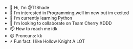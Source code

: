 - 👋 Hi, I’m @T1Shade
- 👀 I’m interested in Programming,well im new but im excited
- 🌱 I’m currently learning Python 
- 💞️ I’m looking to collaborate on Team Cherry XDDD
- 📫 How to reach me idk
- 😄 Pronouns: kk
- ⚡ Fun fact: I like Hollow Knight A LOT

<!---
T1Shade/T1Shade is a ✨ special ✨ repository because its `README.md` (this file) appears on your GitHub profile.
You can click the Preview link to take a look at your changes.
--->
